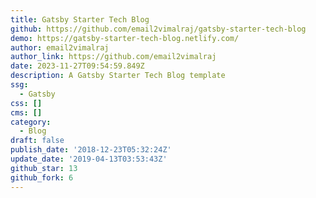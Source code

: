 ```yaml
---
title: Gatsby Starter Tech Blog
github: https://github.com/email2vimalraj/gatsby-starter-tech-blog
demo: https://gatsby-starter-tech-blog.netlify.com/
author: email2vimalraj
author_link: https://github.com/email2vimalraj
date: 2023-11-27T09:54:59.849Z
description: A Gatsby Starter Tech Blog template
ssg:
  - Gatsby
css: []
cms: []
category:
  - Blog
draft: false
publish_date: '2018-12-23T05:32:24Z'
update_date: '2019-04-13T03:53:43Z'
github_star: 13
github_fork: 6
---
```

